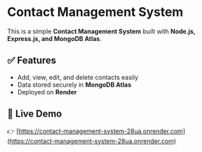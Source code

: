 # Contact Management System  

This is a simple **Contact Management System** built with **Node.js, Express.js, and MongoDB Atlas**.  

## ✅ Features  
- Add, view, edit, and delete contacts easily  
- Data stored securely in **MongoDB Atlas**  
- Deployed on **Render**  

## 🔗 Live Demo  
👉 [https://contact-management-system-28ua.onrender.com](https://contact-management-system-28ua.onrender.com)  


